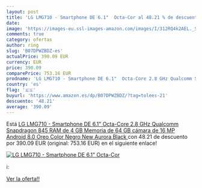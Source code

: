 ```yaml
---
layout: post
title: 'LG LMG710 - Smartphone DE 6.1"  Octa-Cor al 48.21 % de descuento'
date: 
image: 'https://images-eu.ssl-images-amazon.com/images/I/312RQ4k2AEL._SL200_.jpg'
comments: true
category: ofertas
author: ring
slug: 'B07DPWZBDZ-es'
actualPrice: 390.09 EUR
currency: EUR
price: 390.09
comparePrice: 753.16 EUR
prodname: 'LG LMG710 - Smartphone DE 6.1"  Octa-Core 2.8 GHz Qualcomm Snapdragon 845  RAM de 4 GB  Memoria de 64 GB  cámara de 16 MP  Android 8.0 Oreo  Color Negro  New Aurora Black '
country: 'es'
flag: '🇪🇸'
buyurl: 'https://www.amazon.es/dp/B07DPWZBDZ/?tag=tolees-21'
descuento: '48.21'
average: '390.09'
---
```


Está [LG LMG710 - Smartphone DE 6.1"  Octa-Core 2.8 GHz Qualcomm Snapdragon 845  RAM de 4 GB  Memoria de 64 GB  cámara de 16 MP  Android 8.0 Oreo  Color Negro  New Aurora Black ](https://www.amazon.es/dp/B07DPWZBDZ/?tag=tolees-21) con 48.21 de descuento por 390.09 EUR (original: 753.16 EUR) en el siguiente enlace!

[![LG LMG710 - Smartphone DE 6.1"  Octa-Cor](https://images-eu.ssl-images-amazon.com/images/I/312RQ4k2AEL._SL200_.jpg)](https://www.amazon.es/dp/B07DPWZBDZ/?tag=tolees-21)

ℹ️:


[Ver la oferta!!](https://www.amazon.es/dp/B07DPWZBDZ/?tag=tolees-21)
